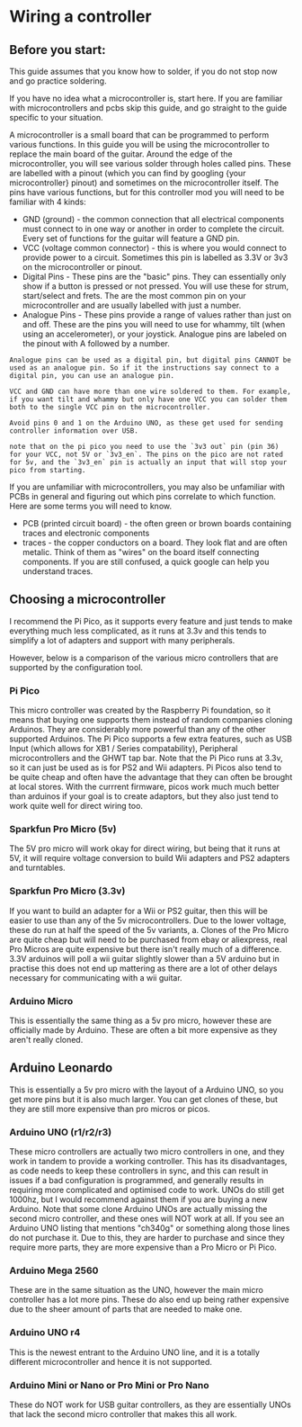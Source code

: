 # Wiring a controller
## Before you start:
This guide assumes that you know how to solder, if you do not stop now and go practice soldering.

If you have no idea what a microcontroller is, start here. If you are familiar with microcontrollers and pcbs skip this guide, and go straight to the guide specific to your situation. 

A microcontroller is a small board that can be programmed to perform various functions. In this guide you will be using the microcontroller to replace the main board of the guitar. Around the edge of the microcontroller, you will see various solder through holes called pins. These are labelled with a pinout (which you can find by googling {your microcontroller} pinout) and sometimes on the microcontroller itself. The pins have various functions, but for this controller mod you will need to be familiar with 4 kinds:
  * GND (ground) - the common connection that all electrical components must connect to in one way or another in order to complete the circuit. Every set of functions for the guitar will feature a GND pin.
  * VCC (voltage common connector) - this is where you would connect to provide power to a circuit. Sometimes this pin is labelled as 3.3V or 3v3 on the microcontroller or pinout.
  * Digital Pins - These pins are the "basic" pins. They can essentially only show if a button is pressed or not pressed. You will use these for strum, start/select and frets. The are the most common pin on your microcontroller and are usually labelled with just a number. 
  * Analogue Pins - These pins provide a range of values rather than just on and off. These are the pins you will need to use for whammy, tilt (when using an accelerometer), or your joystick. Analogue pins are labeled on the pinout with A followed by a number. 

 ```note
Analogue pins can be used as a digital pin, but digital pins CANNOT be used as an analogue pin. So if it the instructions say connect to a digital pin, you can use an analogue pin.
```
 ```note
VCC and GND can have more than one wire soldered to them. For example, if you want tilt and whammy but only have one VCC you can solder them both to the single VCC pin on the microcontroller.
```

```danger
Avoid pins 0 and 1 on the Arduino UNO, as these get used for sending controller information over USB. 
```

 ```danger
note that on the pi pico you need to use the `3v3 out` pin (pin 36)  for your VCC, not 5V or `3v3_en`. The pins on the pico are not rated for 5v, and the `3v3_en` pin is actually an input that will stop your pico from starting.
```

If you are unfamiliar with microcontrollers, you may also be unfamiliar with PCBs in general and figuring out which pins correlate to which function. Here are some terms you will need to know. 
  * PCB (printed circuit board) - the often green or brown boards containing traces and electronic components
  * traces - the copper conductors on a board. They look flat and are often metalic. Think of them as "wires" on the board itself connecting components. If you are still confused, a quick google can help you understand traces.

## Choosing a microcontroller
I recommend the Pi Pico, as it supports every feature and just tends to make everything much less complicated, as it runs at 3.3v and this tends to simplify a lot of adapters and support with many peripherals.

However, below is a comparison of the various micro controllers that are supported by the configuration tool.

### Pi Pico 
This micro controller was created by the Raspberry Pi foundation, so it means that buying one supports them instead of random companies cloning Arduinos. They are considerably more powerful than any of the other supported Arduinos. The Pi Pico supports a few extra features, such as USB Input (which allows for XB1 / Series compatability), Peripheral microcontrollers and the GHWT tap bar. Note that the Pi Pico runs at 3.3v, so it can just be used as is for PS2 and Wii adapters. Pi Picos also tend to be quite cheap and often have the advantage that they can often be brought at local stores. With the currrent firmware, picos work much much better than arduinos if your goal is to create adaptors, but they also just tend to work quite well for direct wiring too.

### Sparkfun Pro Micro (5v)
The 5V pro micro will work okay for direct wiring, but being that it runs at 5V, it will require voltage conversion to build Wii adapters and PS2 adapters and turntables.

### Sparkfun Pro Micro (3.3v)
If you want to build an adapter for a Wii or PS2 guitar, then this will be easier to use than any of the 5v microcontrollers. Due to the lower voltage, these do run at half the speed of the 5v variants, a. Clones of the Pro Micro are quite cheap but will need to be purchased from ebay or aliexpress, real Pro Micros are quite expensive but there isn't really much of a difference. 3.3V arduinos will poll a wii guitar slightly slower than a 5V arduino but in practise this does not end up mattering as there are a lot of other delays necessary for communicating with a wii guitar.

### Arduino Micro
This is essentially the same thing as a 5v pro micro, however these are officially made by Arduino. These are often a bit more expensive as they aren't really cloned.

## Arduino Leonardo
This is essentially a 5v pro micro with the layout of a Arduino UNO, so you get more pins but it is also much larger. You can get clones of these, but they are still more expensive than pro micros or picos.

### Arduino UNO (r1/r2/r3)
These micro controllers are actually two micro controllers in one, and they work in tandem to provide a working controller. This has its disadvantages, as code needs to keep these controllers in sync, and this can result in issues if a bad configuration is programmed, and generally results in requiring more complicated and optimised code to work. UNOs do still get 1000hz, but I would recommend against them if you are buying a new Arduino. Note that some clone Arduino UNOs are actually missing the second micro controller, and these ones will NOT work at all. If you see an Arduino UNO listing that mentions "ch340g" or something along those lines do not purchase it. Due to this, they are harder to purchase and since they require more parts, they are more expensive than a Pro Micro or Pi Pico.

### Arduino Mega 2560
These are in the same situation as the UNO, however the main micro controller has a lot more pins. These do also end up being rather expensive due to the sheer amount of parts that are needed to make one.

### Arduino UNO r4
This is the newest entrant to the Arduino UNO line, and it is a totally different microcontroller and hence it is not supported.

### Arduino Mini or Nano or Pro Mini or Pro Nano
These do NOT work for USB guitar controllers, as they are essentially UNOs that lack the second micro controller that makes this all work.
